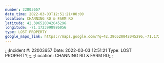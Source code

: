 ```yaml
---
number: 22003657
date_time: 2022-03-03T12:51:21+00:00
location: CHANNING RD & FARM RD
latitude: 42.396520042045296
longitude: -71.1723998986056
type: LOST PROPERTY
google_maps_link: https://maps.google.com/?q=42.396520042045296,-71.1723998986056
---
```


;;;Incident #: 22003657  Date: 2022-03-03 12:51:21   Type: LOST PROPERTY;;;;;;Location: CHANNING RD & FARM RD;;;

